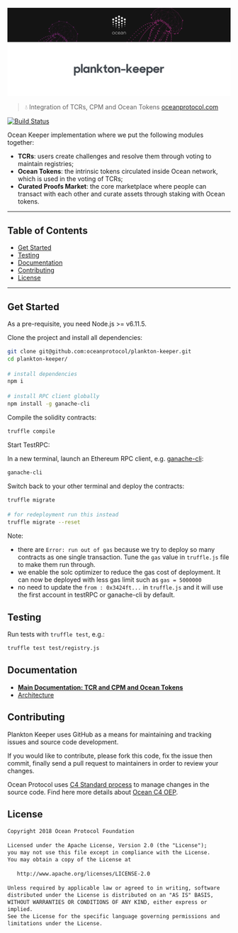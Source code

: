 [![plankton-keeper](doc/img/repo-banner@2x.png)](https://oceanprotocol.com)

> 💧 Integration of TCRs, CPM and Ocean Tokens
> [oceanprotocol.com](https://oceanprotocol.com)

[![Build Status](https://travis-ci.com/oceanprotocol/plankton-keeper.svg?token=soMi2nNfCZq19zS1Rx4i&branch=master)](https://travis-ci.com/oceanprotocol/plankton-keeper)

Ocean Keeper implementation where we put the following modules together:

* **TCRs**: users create challenges and resolve them through voting to maintain registries;
* **Ocean Tokens**: the intrinsic tokens circulated inside Ocean network, which is used in the voting of TCRs;
* **Curated Proofs Market**: the core marketplace where people can transact with each other and curate assets through staking with Ocean tokens.

---

## Table of Contents

  - [Get Started](#get-started)
  - [Testing](#testing)
  - [Documentation](#documentation)
  - [Contributing](#contributing)
  - [License](#license)

---

## Get Started

As a pre-requisite, you need Node.js >= v6.11.5.

Clone the project and install all dependencies:

```bash
git clone git@github.com:oceanprotocol/plankton-keeper.git
cd plankton-keeper/

# install dependencies
npm i

# install RPC client globally
npm install -g ganache-cli
```

Compile the solidity contracts:

```bash
truffle compile
```

Start TestRPC:

In a new terminal, launch an Ethereum RPC client, e.g. [ganache-cli](https://github.com/trufflesuite/ganache-cli):

```bash
ganache-cli
```

Switch back to your other terminal and deploy the contracts:

```bash
truffle migrate

# for redeployment run this instead
truffle migrate --reset
```

Note:
* there are `Error: run out of gas` because we try to deploy so many contracts as one single transaction. Tune the `gas` value in `truffle.js` file to make them run through.
* we enable the solc optimizer to reduce the gas cost of deployment. It can now be deployed with less gas limit such as `gas = 5000000`
* no need to update the `from : 0x3424ft...` in `truffle.js` and it will use the first account in testRPC or ganache-cli by default.

## Testing

Run tests with `truffle test`, e.g.:

```bash
truffle test test/registry.js
```

## Documentation

* [**Main Documentation: TCR and CPM and Ocean Tokens**](doc/)
* [Architecture](doc/files/Smart-Contract-UML-class-diagram.pdf)

## Contributing

Plankton Keeper uses GitHub as a means for maintaining and tracking issues and source code development.

If you would like to contribute, please fork this code, fix the issue then commit, finally send a pull request to maintainers in order to review your changes. 

Ocean Protocol uses [C4 Standard process](https://github.com/unprotocols/rfc/blob/master/1/README.md) to manage changes in the source code.  Find here more details about [Ocean C4 OEP](https://github.com/oceanprotocol/OEPs/tree/master/1).

## License

```
Copyright 2018 Ocean Protocol Foundation

Licensed under the Apache License, Version 2.0 (the "License");
you may not use this file except in compliance with the License.
You may obtain a copy of the License at

   http://www.apache.org/licenses/LICENSE-2.0

Unless required by applicable law or agreed to in writing, software
distributed under the License is distributed on an "AS IS" BASIS,
WITHOUT WARRANTIES OR CONDITIONS OF ANY KIND, either express or implied.
See the License for the specific language governing permissions and
limitations under the License.
```